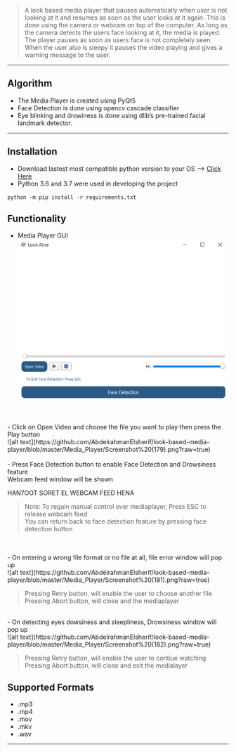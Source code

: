 >A look based media player that pauses automatically when user is not looking at it and resumes as soon as the user looks at it again.
This is done using the camera or webcam on top of the computer. As long as the camera detects the users face looking at it, the media is played. The player pauses as soon as users face is not completely seen. When the user also is sleepy it pauses the video playing and gives a warning message to the user. 

---
## Algorithm
- The Media Player is created using PyQt5
- Face Detection is done using opencv cascade classifier
- Eye blinking and drowiness is done using  dlib’s pre-trained facial landmark detector.

---
## Installation 
- Download lastest most compatible python version to your OS --> [Click Here](https://www.python.org/downloads/?c=hpgsf9 )
- Python 3.6 and 3.7 were used in developing the project
```
python -m pip install -r requirements.txt
```

## Functionality

- Media Player GUI <br />
![alt text](https://github.com/AbdelrahmanElsherif/look-based-media-player/blob/master/Media_Player/Screenshot%20(178).png?raw=true)
 <br />
 <br />
- Click on Open Video and choose the file you want to play then press the Play button <br />
![alt text](https://github.com/AbdelrahmanElsherif/look-based-media-player/blob/master/Media_Player/Screenshot%20(179).png?raw=true)
 <br />
 <br />
- Press Face Detection button to enable Face Detection and Drowsiness feature <br />
  Webcam feed window will be shown <br />
  
  HAN7OOT SORET EL WEBCAM FEED HENA 
  
   > Note: To regain manual control over mediaplayer, Press ESC to release webcam feed <br />
   You can return back to face detection feature by pressing face detection button 

 <br />
 <br />
- On entering a wrong file format or no file at all, file error window will pop up <br />
![alt text](https://github.com/AbdelrahmanElsherif/look-based-media-player/blob/master/Media_Player/Screenshot%20(181).png?raw=true)

  >Pressing Retry button, will enable the user to choose another file <br />
  Pressing Abort button, will close and the mediaplayer 

 <br />
- On detecting eyes dowsiness and sleepliness, Drowsiness window will pop up <br />
![alt text](https://github.com/AbdelrahmanElsherif/look-based-media-player/blob/master/Media_Player/Screenshot%20(182).png?raw=true)

  >Pressing Retry button, will enable the user to contiue watching <br />
  Pressing Abort button, will close and exit the medialayer  

## Supported Formats 

- .mp3 
- .mp4 
- .mov 
- .mkv 
- .wav 

 
---
